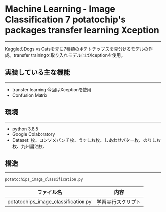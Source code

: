 # Machine Learning - Image Classification 7 potatochip's packages transfer learning Xception
***
KaggleのDogs vs Catsを元に7種類のポテトチップスを見分けるモデルの作成。transfer trainingを取り入れモデルにはXceptionを使用。

## 実装している主な機能
***
* transfer learning
  今回はXceptionを使用
* Confusion Matrix

## 環境
***
* python 3.8.5
* Google Colaboratory
* Dataset: 枚、コンソメパンチ枚、うすしお枚、しあわせバター枚、のりしお枚、九州醤油枚、

## 構造
***

```
potatochips_image_classification.py
```

|ファイル名|内容|
|---------|----|
|potatochips_image_classification.py|学習実行スクリプト|


